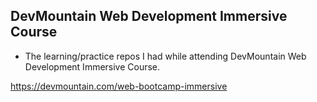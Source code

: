 ## DevMountain Web Development Immersive Course

- The learning/practice repos I had while attending DevMountain Web Development Immersive Course.

https://devmountain.com/web-bootcamp-immersive